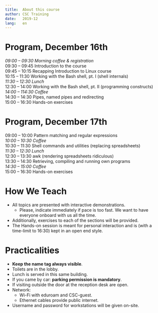```yaml
---
title:	About this course
author:	CSC Training
date:	2019-12
lang:	en
---
```



# Program, December 16th

_09:00 – 09:30 Morning coffee & registration_<br/>
09:30 – 09:45 Introduction to the course<br/>
09:45 – 10:15 Recapping Introduction to Linux course<br/>
10:15 – 11:30 Working with the Bash shell, pt. I (shell internals)<br/>
_11:30 – 12:30 Lunch_<br/>
12:30 – 14:00 Working with the Bash shell, pt. II (programming constructs)<br/>
_14:00 – 114:30 Coffee_<br/>
14:30 – 14:30 Pipes, named pipes and redirecting<br/>
15:00 – 16:30 Hands-on exercises<br/>


# Program, December 17th

09:00 – 10:00 Pattern matching and regular expressions<br/>
_10:00 – 10:30 Coffee_<br/>
10:30 – 11:30 Shell commands and utilities (replacing spreadsheets)<br/>
_11:30 – 12:30 Lunch_<br/>
12:30 – 13:30 awk (rendering spreadsheets ridiculous)<br/>
13:30 – 14:30 Retrieving, compiling and running own programs<br/>
_14:30 – 15:00 Coffee_<br/>
15:00 – 16:30 Hands-on exercises


# How We Teach

- All topics are presented with interactive demonstrations.
  - Please, indicate immediately if pace is too fast. We want to have everyone onboard with us all the time.
- Additionally, exercises to each of the sections will be provided.
- The Hands-on session is meant for personal interaction and is (with a time-limit to 16:30) kept in an open end style.


# Practicalities

- **Keep the name tag always visible**.
- Toilets are in the lobby.
- Lunch is served in this same building.
- If you came by car: **parking permission is mandatory**.
- If visiting outside the door at the reception desk are open.
- Network:
  - Wi-Fi with eduroam and CSC-guest.
  - Ethernet cables provide public internet.
- Username and password for workstations will be given on-site.
